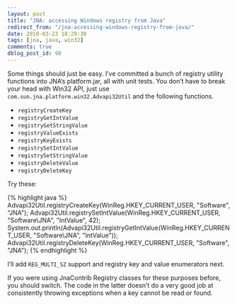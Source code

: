```yaml
---
layout: post
title: "JNA: accessing Windows registry from Java"
redirect_from: "/jna-accessing-windows-registry-from-java/"
date: 2010-03-23 18:29:30
tags: [jna, java, win32]
comments: true
dblog_post_id: 90
---
```

Some things should just be easy. I’ve committed a bunch of registry utility functions into JNA’s platform.jar, all with unit tests. You don’t have to break your head with Win32 API, just use `com.sun.jna.platform.win32.Advapi32Util` and the following functions.

- `registryCreateKey`
- `registryGetIntValue`
- `registryGetStringValue`
- `registryValueExists`
- `registryKeyExists`
- `registrySetIntValue`
- `registrySetStringValue`
- `registryDeleteValue`
- `registryDeleteKey`

Try these:

{% highlight java %}
Advapi32Util.registryCreateKey(WinReg.HKEY_CURRENT_USER, "Software", "JNA");
Advapi32Util.registrySetIntValue(WinReg.HKEY_CURRENT_USER, "Software\\JNA", "IntValue", 42);
System.out.println(Advapi32Util.registryGetIntValue(WinReg.HKEY_CURRENT_USER, "Software\\JNA", "IntValue"));
Advapi32Util.registryDeleteKey(WinReg.HKEY_CURRENT_USER, "Software", "JNA");
{% endhighlight %}

I’ll add `REG_MULTI_SZ` support and registry key and value enumerators next.

If you were using JnaContrib Registry classes for these purposes before, you should switch. The code in the latter doesn’t do a very good job at consistently throwing exceptions when a key cannot be read or found.
